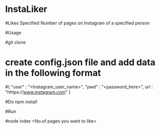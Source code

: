 # InstaLiker

#Likes Specified Number of pages on Instagram of a specified person 

#Usage

#git clone 

# create config.json file and add data in the following format

#{
    "user" : "<Instagram_user_name>",
    "pwd" : "<password_here>",
    url : "hhtps://www.instagram.com"
}

#Do npm install

#Run

#node index <No.of pages you want to like>

